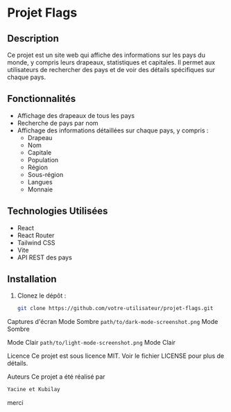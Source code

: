 # Projet Flags

## Description

Ce projet est un site web qui affiche des informations sur les pays du monde, y compris leurs drapeaux, statistiques et capitales. Il permet aux utilisateurs de rechercher des pays et de voir des détails spécifiques sur chaque pays.

## Fonctionnalités

- Affichage des drapeaux de tous les pays
- Recherche de pays par nom
- Affichage des informations détaillées sur chaque pays, y compris :
  - Drapeau
  - Nom
  - Capitale
  - Population
  - Région
  - Sous-région
  - Langues
  - Monnaie

## Technologies Utilisées

- React
- React Router
- Tailwind CSS
- Vite
- API REST des pays

## Installation

1. Clonez le dépôt :

   ```sh
   git clone https://github.com/votre-utilisateur/projet-flags.git
   
   ```
   
Captures d'écran
Mode Sombre
`path/to/dark-mode-screenshot.png` 
Mode Sombre

Mode Clair
`path/to/light-mode-screenshot.png`
Mode Clair

Licence
Ce projet est sous licence MIT. Voir le fichier LICENSE pour plus de détails.

Auteurs
Ce projet a été réalisé par

``` sh
Yacine et Kubilay

``` 
merci     
